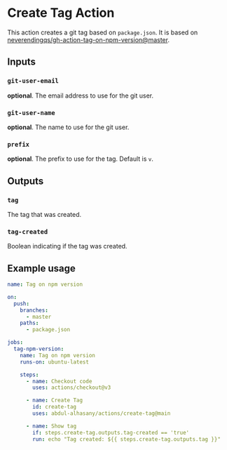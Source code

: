 # Create Tag Action
This action creates a git tag based on `package.json`. It is based on [neverendingqs/gh-action-tag-on-npm-version@master](https://github.com/neverendingqs/gh-action-tag-on-npm-version).

## Inputs
### `git-user-email`
**optional**. The email address to use for the git user.

### `git-user-name`
**optional**. The name to use for the git user.

### `prefix`
**optional**. The prefix to use for the tag. Default is `v`.

## Outputs
### `tag`
The tag that was created.

### `tag-created`
Boolean indicating if the tag was created.

## Example usage
```yaml
name: Tag on npm version

on:
  push:
    branches:
      - master
    paths:
      - package.json

jobs:
  tag-npm-version:
    name: Tag on npm version
    runs-on: ubuntu-latest

    steps:
      - name: Checkout code
        uses: actions/checkout@v3

      - name: Create Tag
        id: create-tag
        uses: abdul-alhasany/actions/create-tag@main

      - name: Show tag
        if: steps.create-tag.outputs.tag-created == 'true'
        run: echo "Tag created: ${{ steps.create-tag.outputs.tag }}"
```
